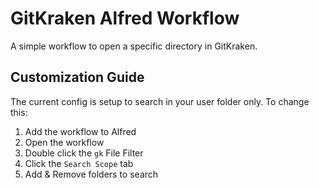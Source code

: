 # GitKraken Alfred Workflow

A simple workflow to open a specific directory in GitKraken.

## Customization Guide

The current config is setup to search in your user folder only. To change this:

1. Add the workflow to Alfred
2. Open the workflow
3. Double click the `gk` File Filter
4. Click the `Search Scope` tab
5. Add & Remove folders to search
